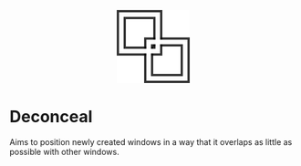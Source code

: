 <p align="center">
    <img width="128" src="res/icon.png">
</p>

# Deconceal

Aims to position newly created windows in a way that it overlaps as little as possible with other windows.
